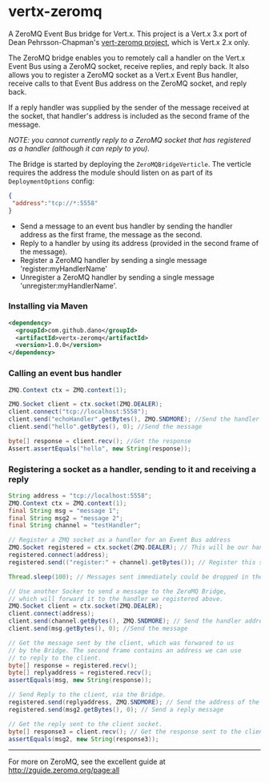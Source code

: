 vertx-zeromq
===========

A ZeroMQ Event Bus bridge for Vert.x. This project is a Vert.x 3.x port of Dean Pehrsson-Chapman's [vert-zeromq project](https://github.com/p14n/vert-zeromq), which is Vert.x 2.x only. 

The ZeroMQ bridge enables you to remotely call a handler on the Vert.x Event Bus using a ZeroMQ socket, receive replies, and reply back. It also allows you to register a ZeroMQ socket as a Vert.x Event Bus handler, receive calls to that Event Bus address on the ZeroMQ socket, and reply back.

If a reply handler was supplied by the sender of the message received at the socket, that handler's address is included as the second frame of the message.

*NOTE: you cannot currently reply to a ZeroMQ socket that has registered as a handler (although it can reply to you).*

The Bridge is started by deploying the `ZeroMQBridgeVerticle`. The verticle requires the address the module should listen on as part of its `DeploymentOptions` config:

```json
{
 "address":"tcp://*:5558"
}
```

* Send a message to an event bus handler by sending the handler address as the first frame, the message as the second.
* Reply to a handler by using its address (provided in the second frame of the message).
* Register a ZeroMQ handler by sending a single message 'register:myHandlerName'
* Unregister a ZeroMQ handler by sending a single message 'unregister:myHandlerName'.

### Installing via Maven
```xml
<dependency>
  <groupId>com.github.dano</groupId>
  <artifactId>vertx-zeromq</artifactId>
  <version>1.0.0</version>
</dependency>
```

### Calling an event bus handler

```java
ZMQ.Context ctx = ZMQ.context(1);

ZMQ.Socket client = ctx.socket(ZMQ.DEALER);
client.connect("tcp://localhost:5558");
client.send("echoHandler".getBytes(), ZMQ.SNDMORE); //Send the handler address
client.send("hello".getBytes(), 0); //Send the message

byte[] response = client.recv(); //Get the response
Assert.assertEquals("hello", new String(response));
```
### Registering a socket as a handler, sending to it and receiving a reply

```java
String address = "tcp://localhost:5558";
ZMQ.Context ctx = ZMQ.context(1);
final String msg = "message 1";
final String msg2 = "message 2";
final String channel = "testHandler";

// Register a ZMQ socket as a handler for an Event Bus address
ZMQ.Socket registered = ctx.socket(ZMQ.DEALER); // This will be our handler
registered.connect(address);
registered.send(("register:" + channel).getBytes()); // Register this socket as EB channel 'testHandler'

Thread.sleep(100); // Messages sent immediately could be dropped in the bus

// Use another Socker to send a message to the ZeroMQ Bridge, 
// which will forward it to the handler we registered above.
ZMQ.Socket client = ctx.socket(ZMQ.DEALER);
client.connect(address);
client.send(channel.getBytes(), ZMQ.SNDMORE); // Send the handler address
client.send(msg.getBytes(), 0); //Send the message

// Get the message sent by the client, which was forwared to us
// by the Bridge. The second frame contains an address we can use
// to reply to the client.
byte[] response = registered.recv();
byte[] replyaddress = registered.recv();
assertEquals(msg, new String(response));

// Send Reply to the client, via the Bridge.
registered.send(replyaddress, ZMQ.SNDMORE); // Send the address of the client socket
registered.send(msg2.getBytes(), 0); // Send a reply message

// Get the reply sent to the client socket.
byte[] response3 = client.recv(); // Get the response sent to the client by the handler socket
assertEquals(msg2, new String(response3));

```
---
For more on ZeroMQ, see the excellent guide at <http://zguide.zeromq.org/page:all>

